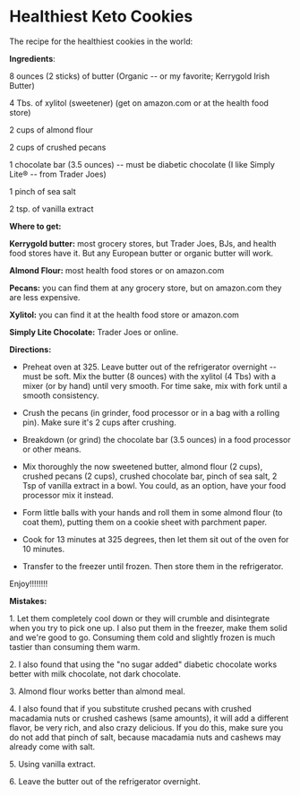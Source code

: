# Healthiest Keto Cookies

The recipe for the healthiest cookies in the world:

**Ingredients**:

8 ounces (2 sticks) of butter (Organic -- or my favorite; Kerrygold Irish Butter)

4 Tbs. of xylitol (sweetener) (get on amazon.com or at the health food store)

2 cups of almond flour

2 cups of crushed pecans

1 chocolate bar (3.5 ounces) -- must be diabetic chocolate (I like Simply Lite® -- from Trader Joes)

1 pinch of sea salt

2 tsp. of vanilla extract

**Where to get:**

**Kerrygold butter:** most grocery stores, but Trader Joes, BJs, and health food stores have it. But any European butter or organic butter will work.

**Almond Flour:** most health food stores or on amazon.com

**Pecans:** you can find them at any grocery store, but on amazon.com they are less expensive.

**Xylitol:** you can find it at the health food store or amazon.com

**Simply Lite Chocolate:** Trader Joes or online.

**Directions:**

- Preheat oven at 325. Leave butter out of the refrigerator overnight -- must be soft. Mix the butter (8 ounces) with the xylitol (4 Tbs) with a mixer (or by hand) until very smooth. For time sake, mix with fork until a smooth consistency.

- Crush the pecans (in grinder, food processor or in a bag with a rolling pin). Make sure it's 2 cups after crushing.

- Breakdown (or grind) the chocolate bar (3.5 ounces) in a food processor or other means.

- Mix thoroughly the now sweetened butter, almond flour (2 cups), crushed pecans (2 cups), crushed chocolate bar, pinch of sea salt, 2 Tsp of vanilla extract in a bowl. You could, as an option, have your food processor mix it instead.

- Form little balls with your hands and roll them in some almond flour (to coat them), putting them on a cookie sheet with parchment paper.

- Cook for 13 minutes at 325 degrees, then let them sit out of the oven for 10 minutes.

- Transfer to the freezer until frozen. Then store them in the refrigerator.

Enjoy!!!!!!!!

**Mistakes:** 

1\. Let them completely cool down or they will crumble and disintegrate when you try to pick one up. I also put them in the freezer, make them solid and we're good to go. Consuming them cold and slightly frozen is much tastier than consuming them warm.

2\. I also found that using the "no sugar added" diabetic chocolate works better with milk chocolate, not dark chocolate.  

3\. Almond flour works better than almond meal.

4\. I also found that if you substitute crushed pecans with crushed macadamia nuts or crushed cashews (same amounts), it will add a different flavor, be very rich, and also crazy delicious. If you do this, make sure you do not add that pinch of salt, because macadamia nuts and cashews may already come with salt.

5\. Using vanilla extract.

6\. Leave the butter out of the refrigerator overnight.